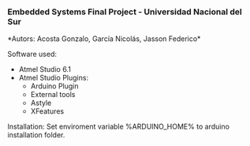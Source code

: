 <h3>Embedded Systems Final Project - Universidad Nacional del Sur</h3>
*Autors: Acosta Gonzalo, García Nicolás, Jasson Federico*

Software used:
  - Atmel Studio 6.1
  - Atmel Studio Plugins:
  	- Arduino Plugin
  	- External tools
  	- Astyle
  	- XFeatures

Installation:
  Set enviroment variable %ARDUINO_HOME% to arduino installation folder.
